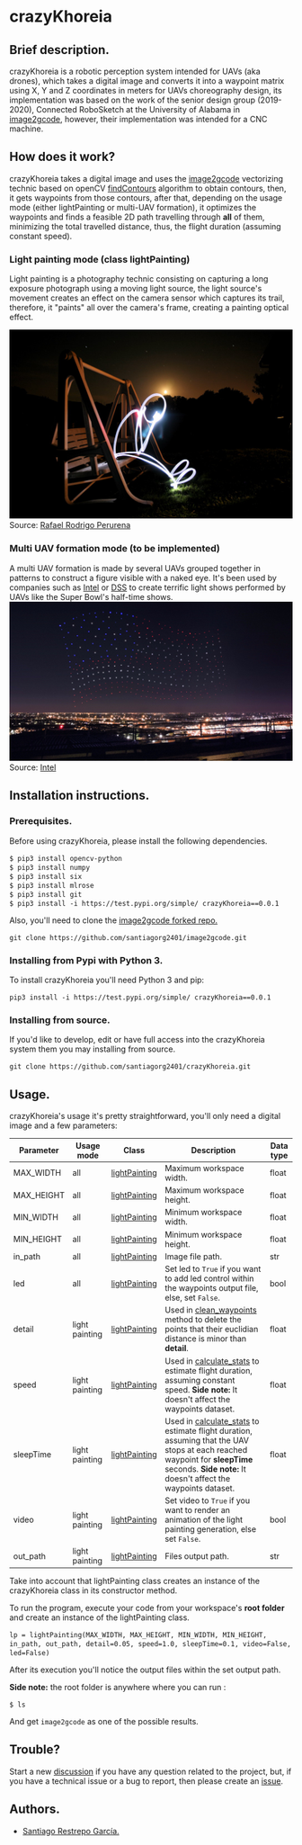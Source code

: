 # crazyKhoreia
## Brief description.
crazyKhoreia is a robotic perception system intended for UAVs (aka drones), which takes a digital image and converts it into a waypoint matrix using X, Y and Z coordinates in meters for UAVs choreography design, its implementation was based on the work of the senior design group (2019-2020), Connected RoboSketch at the University of Alabama in [image2gcode](https://github.com/connectedrobosketch/image2gcode), however, their implementation was intended for a CNC machine.

## How does it work?
crazyKhoreia takes a digital image and uses the [image2gcode](https://github.com/connectedrobosketch/image2gcode) vectorizing technic based on openCV [findContours](https://docs.opencv.org/3.4/d3/dc0/group__imgproc__shape.html#ga17ed9f5d79ae97bd4c7cf18403e1689a) algorithm to obtain contours, then, it gets waypoints from those contours, after that, depending on the usage mode (either lightPainting or multi-UAV formation), it optimizes the waypoints and finds a feasible 2D path travelling through **all** of them, minimizing the total travelled distance, thus, the flight duration (assuming constant speed).


### Light painting mode (class lightPainting)
Light painting is a photography technic consisting on capturing a long exposure photograph using a moving light source, the light source's movement creates an effect on the camera sensor which captures its trail, therefore, it "paints" all over the camera's frame, creating a painting optical effect.

![lightPainting.jpg](images/lightPainting.jpg) Source: [Rafael Rodrigo Perurena](https://www.flickr.com/photos/rafoto/2653254686)
### Multi UAV formation mode (to be implemented)
A multi UAV formation is made by several UAVs grouped together in patterns to construct a figure visible with a naked eye. It's been used by companies such as [Intel](https://www.intel.com/content/www/us/en/technology-innovation/intel-drone-light-shows.html) or [DSS](https://droneshowsoftware.com) to create terrific light shows performed by UAVs like the Super Bowl's half-time shows.
![Intel.jpeg](images/Intel.jpeg) Source: [Intel](https://twitter.com/intel/status/828430024411713536)

## Installation instructions.
### Prerequisites.
Before using crazyKhoreia, please install the following dependencies.
```console
$ pip3 install opencv-python
$ pip3 install numpy
$ pip3 install six
$ pip3 install mlrose
$ pip3 install git
$ pip3 install -i https://test.pypi.org/simple/ crazyKhoreia==0.0.1
```
Also, you'll need to clone the [image2gcode forked repo.](https://github.com/santiagorg2401/image2gcode)
```console
git clone https://github.com/santiagorg2401/image2gcode.git
```
### Installing from Pypi with Python 3.
To install crazyKhoreia you'll need Python 3 and pip:
```console
pip3 install -i https://test.pypi.org/simple/ crazyKhoreia==0.0.1
```
### Installing from source.
If you'd like to develop, edit or have full access into the crazyKhoreia system them you may installing from source.
```console
git clone https://github.com/santiagorg2401/crazyKhoreia.git
```
## Usage.
crazyKhoreia's usage it's pretty straightforward, you'll only need a digital image and a few parameters:

| Parameter | Usage mode | Class | Description | Data type |
| --- | --- | --- | --- | --- |
| MAX_WIDTH | all | [lightPainting](https://github.com/santiagorg2401/crazyKhoreia/blob/e36bff07f4cf89e3d0205c949ff4bd80f890110e/src/crazyKhoreia/lightPainting.py#L17) | Maximum workspace width. | float
| MAX_HEIGHT | all | [lightPainting](https://github.com/santiagorg2401/crazyKhoreia/blob/e36bff07f4cf89e3d0205c949ff4bd80f890110e/src/crazyKhoreia/lightPainting.py#L17) | Maximum workspace height. | float
| MIN_WIDTH | all | [lightPainting](https://github.com/santiagorg2401/crazyKhoreia/blob/e36bff07f4cf89e3d0205c949ff4bd80f890110e/src/crazyKhoreia/lightPainting.py#L17) | Minimum workspace width. | float
| MIN_HEIGHT | all | [lightPainting](https://github.com/santiagorg2401/crazyKhoreia/blob/e36bff07f4cf89e3d0205c949ff4bd80f890110e/src/crazyKhoreia/lightPainting.py#L17) | Minimum workspace height. | float
| in_path | all | [lightPainting](https://github.com/santiagorg2401/crazyKhoreia/blob/e36bff07f4cf89e3d0205c949ff4bd80f890110e/src/crazyKhoreia/lightPainting.py#L17) | Image file path. | str
| led | all | [lightPainting](https://github.com/santiagorg2401/crazyKhoreia/blob/e36bff07f4cf89e3d0205c949ff4bd80f890110e/src/crazyKhoreia/lightPainting.py#L17) | Set led to ```True``` if you want to add led control within the waypoints output file, else, set ```False```. | bool
| detail | light painting | [lightPainting](https://github.com/santiagorg2401/crazyKhoreia/blob/e36bff07f4cf89e3d0205c949ff4bd80f890110e/src/crazyKhoreia/lightPainting.py#L17) | Used in [clean_waypoints](https://github.com/santiagorg2401/crazyKhoreia/blob/e36bff07f4cf89e3d0205c949ff4bd80f890110e/src/crazyKhoreia/crazyKhoreia.py#L79) method to delete the points that their euclidian distance is minor than **detail**. | float
| speed | light painting | [lightPainting](https://github.com/santiagorg2401/crazyKhoreia/blob/e36bff07f4cf89e3d0205c949ff4bd80f890110e/src/crazyKhoreia/lightPainting.py#L17) | Used in [calculate_stats](https://github.com/santiagorg2401/crazyKhoreia/blob/e36bff07f4cf89e3d0205c949ff4bd80f890110e/src/crazyKhoreia/lightPainting.py#L112) to estimate flight duration, assuming constant speed. **Side note:** It doesn't affect the waypoints dataset. | float
|sleepTime | light painting | [lightPainting](https://github.com/santiagorg2401/crazyKhoreia/blob/e36bff07f4cf89e3d0205c949ff4bd80f890110e/src/crazyKhoreia/lightPainting.py#L17) | Used in [calculate_stats](https://github.com/santiagorg2401/crazyKhoreia/blob/e36bff07f4cf89e3d0205c949ff4bd80f890110e/src/crazyKhoreia/lightPainting.py#L112) to estimate flight duration, assuming that the UAV stops at each reached waypoint for **sleepTime** seconds. **Side note:** It doesn't affect the waypoints dataset. | float
|video | light painting | [lightPainting](https://github.com/santiagorg2401/crazyKhoreia/blob/e36bff07f4cf89e3d0205c949ff4bd80f890110e/src/crazyKhoreia/lightPainting.py#L17) | Set video to ```True``` if you want to render an animation of the light painting generation, else set ```False```. | bool
|out_path|light painting | [lightPainting](https://github.com/santiagorg2401/crazyKhoreia/blob/e36bff07f4cf89e3d0205c949ff4bd80f890110e/src/crazyKhoreia/lightPainting.py#L17) | Files output path. | str

Take into account that lightPainting class creates an instance of the crazyKhoreia class in its constructor method.

To run the program, execute your code from your workspace's **root folder** and create an instance of the lightPainting class.
```console
lp = lightPainting(MAX_WIDTH, MAX_HEIGHT, MIN_WIDTH, MIN_HEIGHT, in_path, out_path, detail=0.05, speed=1.0, sleepTime=0.1, video=False, led=False)
```

After its execution you'll notice the output files within the set output path.

**Side note:** the root folder is anywhere where you can run :
```console
$ ls
```
And get ```image2gcode``` as one of the possible results.
## Trouble?
Start a new [discussion](https://github.com/santiagorg2401/crazyKhoreia/discussions) if you have any question related to the project, but, if you have a technical issue or a bug to report, then please create an [issue](https://github.com/santiagorg2401/crazyKhoreia/issues).

## Authors.
- [Santiago Restrepo García.](https://github.com/santiagorg2401)